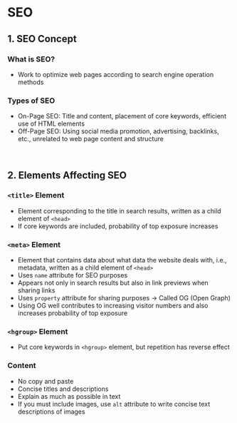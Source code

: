 # SEO

## 1. SEO Concept

### What is SEO?

- Work to optimize web pages according to search engine operation methods

### Types of SEO

- On-Page SEO: Title and content, placement of core keywords, efficient use of HTML elements
- Off-Page SEO: Using social media promotion, advertising, backlinks, etc., unrelated to web page content and structure

<br/>

## 2. Elements Affecting SEO

### `<title>` Element

- Element corresponding to the title in search results, written as a child element of `<head>`
- If core keywords are included, probability of top exposure increases

### `<meta>` Element

- Element that contains data about what data the website deals with, i.e., metadata, written as a child element of `<head>`
- Uses `name` attribute for SEO purposes
- Appears not only in search results but also in link previews when sharing links
- Uses `property` attribute for sharing purposes → Called OG (Open Graph)
- Using OG well contributes to increasing visitor numbers and also increases probability of top exposure

### `<hgroup>` Element

- Put core keywords in `<hgroup>` element, but repetition has reverse effect

### Content

- No copy and paste
- Concise titles and descriptions
- Explain as much as possible in text
- If you must include images, use `alt` attribute to write concise text descriptions of images
